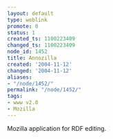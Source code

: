 ```yaml
---
layout: default
type: weblink
promote: 0
status: 1
created_ts: 1100223409
changed_ts: 1100223409
node_id: 1452
title: Annozilla
created: '2004-11-12'
changed: '2004-11-12'
aliases:
- "/node/1452/"
permalink: "/node/1452/"
tags:
- www v2.0
- Mozilla
---
```

Mozilla application for RDF editing.
